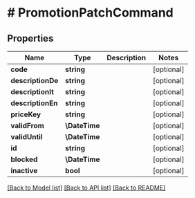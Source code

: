 # # PromotionPatchCommand

## Properties

Name | Type | Description | Notes
------------ | ------------- | ------------- | -------------
**code** | **string** |  | [optional]
**descriptionDe** | **string** |  | [optional]
**descriptionIt** | **string** |  | [optional]
**descriptionEn** | **string** |  | [optional]
**priceKey** | **string** |  | [optional]
**validFrom** | **\DateTime** |  | [optional]
**validUntil** | **\DateTime** |  | [optional]
**id** | **string** |  | [optional]
**blocked** | **\DateTime** |  | [optional]
**inactive** | **bool** |  | [optional]

[[Back to Model list]](../../README.md#models) [[Back to API list]](../../README.md#endpoints) [[Back to README]](../../README.md)
